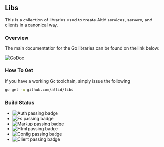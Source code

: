 ## Libs

This is a collection of libraries used to create Altid services, servers, and clients
in a canonical way.

### Overview

The main documentation for the Go libraries can be found on the link below:

[![GoDoc](https://godoc.org/github.com/golang/gddo?status.svg)](https://godoc.org/github.com/altid/libs)

### How To Get

If you have a working Go toolchain, simply issue the following

```bash
go get -u github.com/altid/libs
```

### Build Status

 - ![Auth passing badge](https://github.com/altid/libs/workflows/auth/badge.svg) 
 - ![Fs passing badge](https://github.com/altid/libs/workflows/fs/badge.svg)
 - ![Markup passing badge](https://github.com/altid/libs/workflows/markup/badge.svg)
 - ![Html passing badge](https://github.com/altid/libs/workflows/html/badge.svg)
 - ![Config passing badge](https://github.com/altid/libs/workflows/config/badge.svg)
 - ![Client passing badge](https://github.com/altid/libs/workflows/client/badge.svg)
